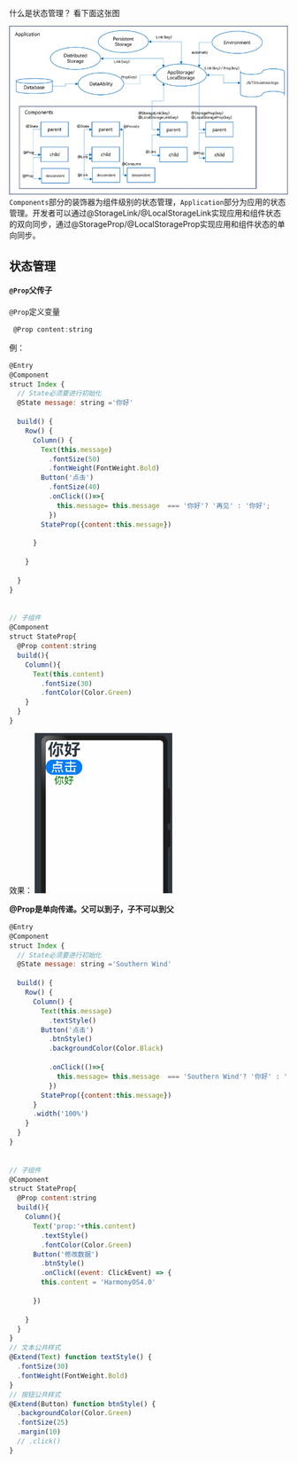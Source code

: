 

什么是状态管理？
看下面这张图

![Alt text](assets/HarmonyOS4.0%E7%B3%BB%E5%88%97%E2%80%94%E2%80%9405%E3%80%81%E7%8A%B6%E6%80%81%E7%AE%A1%E7%90%86/image.png)
`Components`部分的装饰器为组件级别的状态管理，`Application`部分为应用的状态管理。开发者可以通过@StorageLink/@LocalStorageLink实现应用和组件状态的双向同步，通过@StorageProp/@LocalStorageProp实现应用和组件状态的单向同步。


## 状态管理
#### `@Prop`父传子
`@Prop`定义变量
```js
 @Prop content:string
```
例：
```js
@Entry
@Component
struct Index {
  // State必须要进行初始化
  @State message: string ='你好'

  build() {
    Row() {
      Column() {
        Text(this.message)
          .fontSize(50)
          .fontWeight(FontWeight.Bold)
        Button('点击')
          .fontSize(40)
          .onClick(()=>{
            this.message= this.message  === '你好'? '再见' : '你好';
          })
        StateProp({content:this.message})

      }

    }

  }
}


// 子组件
@Component
struct StateProp{
  @Prop content:string
  build(){
    Column(){
      Text(this.content)
        .fontSize(30)
        .fontColor(Color.Green)
    }
  }
}

```
效果：
![Alt text](assets/HarmonyOS4.0%E7%B3%BB%E5%88%97%E2%80%94%E2%80%9405%E3%80%81%E7%8A%B6%E6%80%81%E7%AE%A1%E7%90%86/recording.gif)

**@Prop是单向传递。父可以到子，子不可以到父**



```js
@Entry
@Component
struct Index {
  // State必须要进行初始化
  @State message: string ='Southern Wind'

  build() {
    Row() {
      Column() {
        Text(this.message)
          .textStyle()
        Button('点击')
          .btnStyle()
          .backgroundColor(Color.Black)

          .onClick(()=>{
            this.message= this.message  === 'Southern Wind'? '你好' : 'Southern Wind';
          })
        StateProp({content:this.message})
      }
      .width('100%')
    }
  }
}


// 子组件
@Component
struct StateProp{
  @Prop content:string
  build(){
    Column(){
      Text('prop:'+this.content)
        .textStyle()
        .fontColor(Color.Green)
      Button('修改数据')
        .btnStyle()
        .onClick((event: ClickEvent) => {
        this.content = 'HarmonyOS4.0'

      })

    }
  }
}
// 文本公共样式
@Extend(Text) function textStyle() {
  .fontSize(30)
  .fontWeight(FontWeight.Bold)
}
// 按钮公共样式
@Extend(Button) function btnStyle() {
  .backgroundColor(Color.Green)
  .fontSize(25)
  .margin(10)
  // .click()
}





```